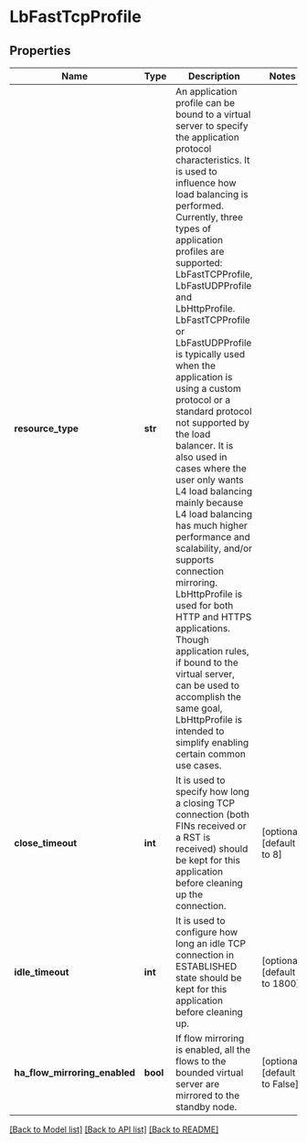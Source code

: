 # LbFastTcpProfile

## Properties
Name | Type | Description | Notes
------------ | ------------- | ------------- | -------------
**resource_type** | **str** | An application profile can be bound to a virtual server to specify the application protocol characteristics. It is used to influence how load balancing is performed. Currently, three types of application profiles are supported: LbFastTCPProfile, LbFastUDPProfile and LbHttpProfile. LbFastTCPProfile or LbFastUDPProfile is typically used when the application is using a custom protocol or a standard protocol not supported by the load balancer. It is also used in cases where the user only wants L4 load balancing mainly because L4 load balancing has much higher performance and scalability, and/or supports connection mirroring. LbHttpProfile is used for both HTTP and HTTPS applications. Though application rules, if bound to the virtual server, can be used to accomplish the same goal, LbHttpProfile is intended to simplify enabling certain common use cases.  | 
**close_timeout** | **int** | It is used to specify how long a closing TCP connection (both FINs received or a RST is received) should be kept for this application before cleaning up the connection.  | [optional] [default to 8]
**idle_timeout** | **int** | It is used to configure how long an idle TCP connection in ESTABLISHED state should be kept for this application before cleaning up.  | [optional] [default to 1800]
**ha_flow_mirroring_enabled** | **bool** | If flow mirroring is enabled, all the flows to the bounded virtual server are mirrored to the standby node.  | [optional] [default to False]

[[Back to Model list]](../README.md#documentation-for-models) [[Back to API list]](../README.md#documentation-for-api-endpoints) [[Back to README]](../README.md)

